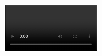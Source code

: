<script src="https://cdn.bootcss.com/flv.js/1.5.0/flv.min.js"></script>
<video id="videoElement"></video>
<script>
    if (flvjs.isSupported()) {
        var videoElement = document.getElementById('videoElement');
        var flvPlayer = flvjs.createPlayer({
            type: 'flv',
            url: 'http://pogpega.ddns.net/live/test.flv'
        });
        flvPlayer.attachMediaElement(videoElement);
        flvPlayer.load();
        flvPlayer.play();
    }
</script>